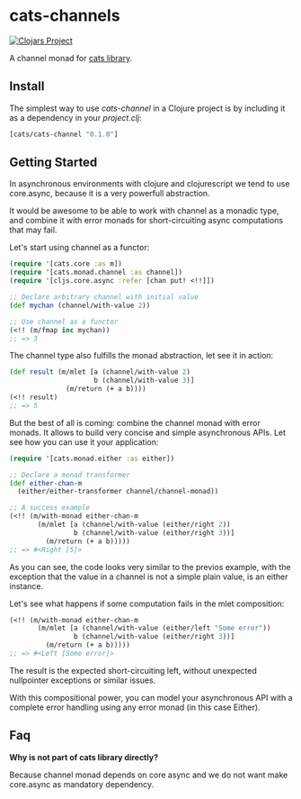 # cats-channels #

[![Clojars Project](http://clojars.org/cats/cats-channel/latest-version.svg)](http://clojars.org/cats/cats-channel)

A channel monad for [cats library](https://github.com/funcool/cats).

## Install ##

The simplest way to use _cats-channel_ in a Clojure project is by including
it as a dependency in your *_project.clj_*:

```clojure
[cats/cats-channel "0.1.0"]
```

## Getting Started ##

In asynchronous environments with clojure and clojurescript we tend to use core.async, because it
is a very powerfull abstraction.

It would be awesome to be able to work with channel as a monadic type, and combine it with error
monads for short-circuiting async computations that may fail.

Let's start using channel as a functor:

```clojure
(require '[cats.core :as m])
(require '[cats.monad.channel :as channel])
(require '[cljs.core.async :refer [chan put! <!!]])

;; Declare arbitrary channel with initial value
(def mychan (channel/with-value 2))

;; Use channel as a functor
(<!! (m/fmap inc mychan))
;; => 3
```

The channel type also fulfills the monad abstraction, let see it in action:

```clojure
(def result (m/mlet [a (channel/with-value 2)
                     b (channel/with-value 3)]
              (m/return (+ a b))))
(<!! result)
;; => 5
```

But the best of all is coming: combine the channel monad with error monads. It allows to build very
concise and simple asynchronous APIs. Let see how you can use it your application:

```clojure
(require '[cats.monad.either :as either])

;; Declare a monad transformer
(def either-chan-m
  (either/either-transformer channel/channel-monad))

;; A success example
(<!! (m/with-monad either-chan-m
       (m/mlet [a (channel/with-value (either/right 2))
                b (channel/with-value (either/right 3))]
         (m/return (+ a b)))))
;; => #<Right [5]>
```

As you can see, the code looks very similar to the previos example, with the exception that
the value in a channel is not a simple plain value, is an either instance.

Let's see what happens if some computation fails in the mlet composition:

```clojure
(<!! (m/with-monad either-chan-m
       (m/mlet [a (channel/with-value (either/left "Some error"))
                b (channel/with-value (either/right 3))]
         (m/return (+ a b)))))
;; => #<Left [Some error]>
```

The result is the expected short-circuiting left, without unexpected nullpointer exceptions
or similar issues.

With this compositional power, you can model your asynchronous API with a complete
error handling using any error monad (in this case Either).


## Faq ##

**Why is not part of cats library directly?**

Because channel monad depends on core async and we do not want make core.async
as mandatory dependency.
